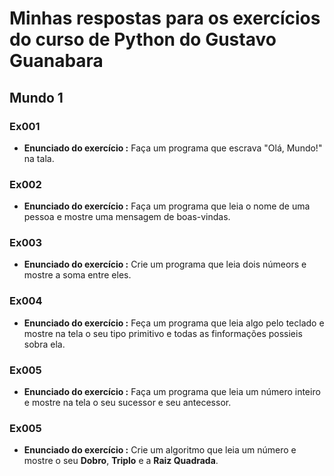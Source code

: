 # Minhas respostas para os exercícios do curso de Python do Gustavo Guanabara

## Mundo 1

### **Ex001**
- **Enunciado do exercício :** Faça um programa que escrava "Olá, Mundo!" na tala.

### **Ex002** 
- **Enunciado do exercício :** Faça um programa que leia o nome de uma pessoa e mostre uma mensagem de boas-vindas.

### **Ex003** 
- **Enunciado do exercício :** Crie um programa que leia dois númeors e mostre a soma entre eles.

### **Ex004** 
- **Enunciado do exercício :** Feça um programa que leia algo pelo teclado e mostre na tela o seu tipo primitivo e todas as finformações possieis sobra ela.

### **Ex005** 
- **Enunciado do exercício :** Faça um programa que leia um número inteiro e mostre na tela o seu sucessor e seu antecessor.

### **Ex005**
- **Enunciado do exercício :** Crie um algoritmo que leia um número e mostre o seu **Dobro**, **Triplo** e a **Raiz Quadrada**.
  
